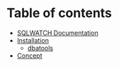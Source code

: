 # Table of contents

* [SQLWATCH Documentation](README.md)
* [Installation](installation/README.md)
  * [dbatools](installation/dbatools.md)
* [Concept](concept.md)

